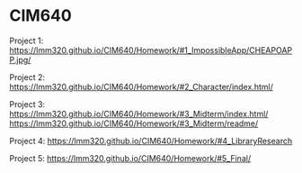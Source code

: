 # CIM640

Project 1:
https://lmm320.github.io/CIM640/Homework/#1_ImpossibleApp/CHEAPOAPP.jpg/
      

Project 2:
https://lmm320.github.io/CIM640/Homework/#2_Character/index.html/

Project 3:
https://lmm320.github.io/CIM640/Homework/#3_Midterm/index.html/
https://lmm320.github.io/CIM640/Homework/#3_Midterm/readme/

Project 4:
https://lmm320.github.io/CIM640/Homework/#4_LibraryResearch

Project 5:
https://lmm320.github.io/CIM640/Homework/#5_Final/
